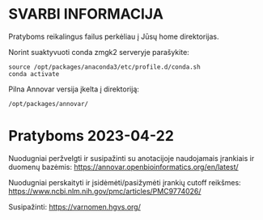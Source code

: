 # SVARBI INFORMACIJA

Pratyboms reikalingus failus perkėliau į Jūsų home direktorijas. 

Norint suaktyvuoti conda zmgk2 serveryje parašykite:

```
source /opt/packages/anaconda3/etc/profile.d/conda.sh
conda activate

```
Pilna Annovar versija įkelta į direktoriją:

```
/opt/packages/annovar/

```

# Pratyboms 2023-04-22

Nuodugniai peržvelgti ir susipažinti su anotacijoje naudojamais įrankiais ir duomenų bazėmis: https://annovar.openbioinformatics.org/en/latest/

Nuodugniai perskaityti ir įsidėmėti/pasižymėti įrankių cutoff reikšmes: https://www.ncbi.nlm.nih.gov/pmc/articles/PMC9774026/

Susipažinti: https://varnomen.hgvs.org/
